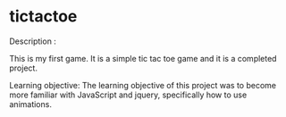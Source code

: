 tictactoe
=========
Description :

  This is my first game. It is a simple tic tac toe game and it is a completed project. 
  
Learning objective:
  The learning objective of this project was to become more familiar with JavaScript and jquery, specifically how to     use animations. 



